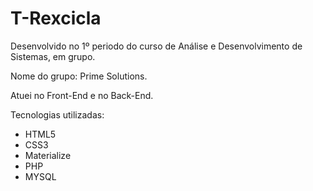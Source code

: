 # T-Rexcicla 

Desenvolvido no  1º periodo do curso de Análise e Desenvolvimento de Sistemas, em grupo.

Nome do grupo: Prime Solutions.

Atuei no Front-End e no Back-End.

Tecnologias utilizadas: 

- HTML5 
- CSS3
- Materialize
- PHP 
- MYSQL